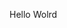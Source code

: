 Hello Wolrd




















































































































































































































































































































































































































































































































































































































































































































































































































































































































































































































































































































































































































































































































































































































































































